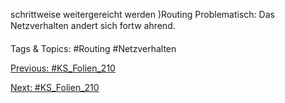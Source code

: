 schrittweise weitergereicht werden
)Routing
Problematisch:
Das Netzverhalten andert sich
fortw ahrend.

   Tags & Topics:
   #Routing
   #Netzverhalten

[Previous: #KS_Folien_210](KS_Folien_210.md)

[Next: #KS_Folien_210](KS_Folien_210.md)